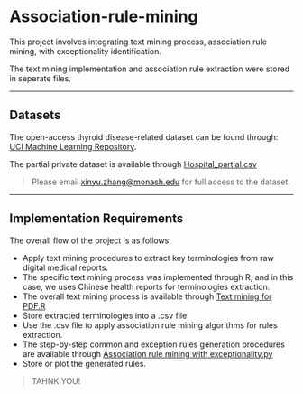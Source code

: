 # Association-rule-mining
This project involves integrating text mining process, association rule mining, with exceptionality identification.

The text mining implementation and association rule extraction were stored in seperate files.

---------------------------------------------------

## Datasets

The open-access thyroid disease-related dataset can be found through: [UCI Machine Learning Repository](https://archive.ics.uci.edu/ml/datasets/thyroid+disease).

The partial private dataset is available through [Hospital_partial.csv](https://github.com/Amyyy-z/Association-rule-mining/blob/main/Hospital_partial.csv)

> Please email xinyu.zhang@monash.edu for full access to the dataset.
--------------------------

## Implementation Requirements

The overall flow of the project is as follows:
* Apply text mining procedures to extract key terminologies from raw digital medical reports. 
* The specific text mining process was implemented through R, and in this case, we uses Chinese health reports for terminologies extraction. 
* The overall text mining process is available through [Text mining for PDF.R](https://github.com/Amyyy-z/Association-rule-mining/blob/main/Text%20mining%20from%20PDF.R)
* Store extracted terminologies into a .csv file
* Use the .csv file to apply association rule mining algorithms for rules extraction. 
* The step-by-step common and exception rules generation procedures are available through [Association rule mining with exceptionality.py](https://github.com/Amyyy-z/Association-rule-mining/blob/main/Association%20rule%20mining%20with%20exceptionality.py)
* Store or plot the generated rules.

> TAHNK YOU!
  

